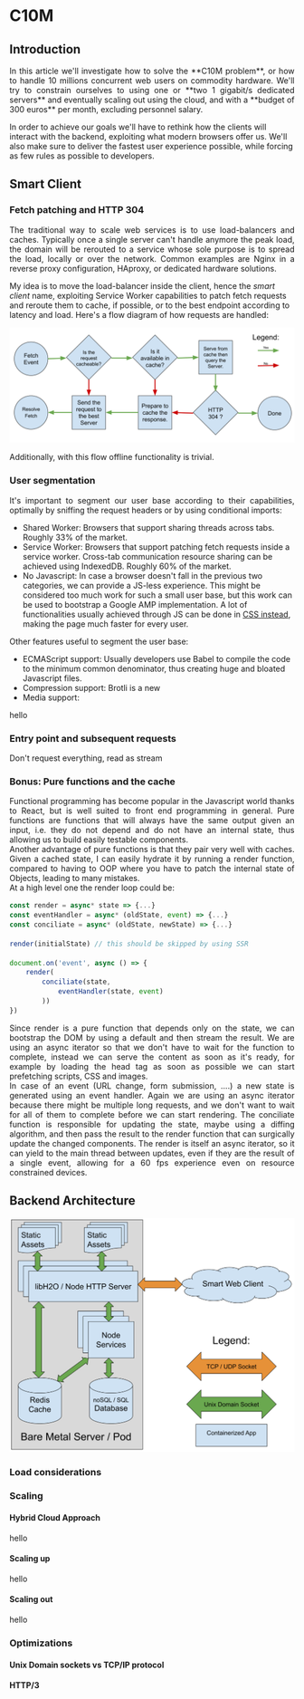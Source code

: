 # C10M
## Introduction
<p align="justify">
In this article we'll investigate how to solve the **C10M problem**, or how to handle 10 millions concurrent web users on commodity hardware. We'll try to constrain ourselves to using one or **two 1 gigabit/s dedicated servers** and eventually scaling out using the cloud, and with a **budget of 300 euros** per month, excluding personnel salary.

In order to achieve our goals we'll have to rethink how the clients will interact with the backend, exploiting what modern browsers offer us. We'll also make sure to deliver the fastest user experience possible, while forcing as few rules as possible to developers.
</p>

## Smart Client
### Fetch patching and HTTP 304
<p align="justify">
The traditional way to scale web services is to use load-balancers and caches. Typically once a single server can't handle anymore the peak load, the domain will be rerouted to a service whose sole purpose is to spread the load, locally or over the network. Common examples are Nginx in a reverse proxy configuration, HAproxy, or dedicated hardware solutions.  

My idea is to move the load-balancer inside the client, hence the *smart client* name, exploiting Service Worker capabilities to patch fetch requests and reroute them to cache, if possible, or to the best endpoint according to latency and load. Here's a flow diagram of how requests are handled:  
 
![Flow diagram of a fetch event](https://raw.githubusercontent.com/alberto-esposito/C10M/master/assets/fetch_flow.svg)

Additionally, with this flow offline functionality is trivial.
</p> 

### User segmentation

<p align="justify">
It's important to segment our user base according to their capabilities, optimally by sniffing the request headers or by using conditional imports:

 - Shared Worker:  Browsers that support sharing threads across tabs. Roughly 33% of the market.
 - Service Worker: Browsers that support patching fetch requests inside a service worker.  Cross-tab communication resource sharing can be achieved using IndexedDB. Roughly 60% of the market.
 - No Javascript: In case a browser doesn't fall in the previous two categories, we can provide a JS-less experience. This might be considered too much work for such a small user base, but this work can be used to bootstrap a Google AMP implementation. A lot of functionalities usually achieved through JS can be done in [CSS instead](https://github.com/you-dont-need/You-Dont-Need-JavaScript), making the page much faster for every user. 
 
 Other features useful to segment the user base:
 
 - ECMAScript support: Usually developers use Babel to compile the code to the minimum common denominator, thus creating huge and bloated Javascript files.
 - Compression support: Brotli is a new 
 - Media support:

hello
</p>

### Entry point and subsequent requests

Don't request everything, read as stream

### Bonus: Pure functions and the cache
<p align="justify">
Functional programming has become popular in the Javascript world thanks to React, but is well suited to front end programming in general. Pure functions are functions that will always have the same output given an input, i.e. they do not depend and do not have an internal state, thus allowing us to build easily testable components.  <br> 
Another advantage of pure functions is that they pair very well with caches. Given a cached state, I can easily hydrate it by running a render function, compared to having to OOP where you have to patch the internal state of Objects, leading to many mistakes. <br>
At a high level one the render loop could be: 
</p>

```js 
const render = async* state => {...}
const eventHandler = async* (oldState, event) => {...}
const conciliate = async* (oldState, newState) => {...}

render(initialState) // this should be skipped by using SSR

document.on('event', async () => {
	render(
		conciliate(state, 
			eventHandler(state, event)
		))
})
```
<p align="justify">
Since render is a pure function that depends only on the state, we can bootstrap the DOM by using a default and then stream the result. We are using an async iterator so that we don't have to wait for the function to complete, instead we can serve the content as soon as it's ready, for example by loading the head tag as soon as possible we can start prefetching scripts, CSS and images. <br>
In case of an event (URL change, form submission, ....) a new state is generated using an event handler. Again we are using an async iterator because there might be multiple long requests, and we don't want to wait for all of them to complete before we can start rendering. The conciliate function is responsible for updating the state, maybe using a diffing algorithm, and then pass the result to the render function that can surgically update the changed components.
The render is itself an async iterator, so it can yield to the main thread between updates, even if they are the result of a single event, allowing for a 60 fps experience even on resource constrained devices. 
</p>

## Backend Architecture
![Server Layout](https://raw.githubusercontent.com/alberto-esposito/C10M/master/assets/server.svg)
### Load considerations

### Scaling
#### Hybrid Cloud Approach
hello
#### Scaling up
hello
#### Scaling out
hello
### Optimizations
#### Unix Domain sockets vs TCP/IP protocol
#### HTTP/3
<!--stackedit_data:
eyJoaXN0b3J5IjpbMzUwMDIyMTUwLDEyMDc0NDg3NTksMTIzOD
c3NTgxOCwtMTUxMjg0NjI4Miw1NzMzNTY2NzcsMTQ2MTE5ODMy
MiwxMzEwOTk1MTM4LDU5NDAzOTkyNCwxNDk4OTIxNjkwLC04ND
A3OTUyODcsMTYyMDcxMTQ3NSwtMTE4NzQxMTYwMSwtMzM5ODM1
MzI1LC0yMTEwOTcwMjEsOTE3MDk4MTIzLC02MTIxMjU5NSwtMj
ExODU2MzYxOCwtMTI4NTkwNjAxMCwtNjM4MjE2OTI1LC0yMDIz
MTM1MjJdfQ==
-->